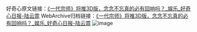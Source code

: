 好奇心原文链接：[《一代宗师》将推3D版，念念不忘真的必有回响吗？_娱乐_好奇心日报-陆云霏](https://www.qdaily.com/articles/2627.html)
WebArchive归档链接：[《一代宗师》将推3D版，念念不忘真的必有回响吗？_娱乐_好奇心日报-陆云霏](http://web.archive.org/web/20190623151247/https://www.qdaily.com/articles/2627.html)
![image](http://ww3.sinaimg.cn/large/007d5XDply1g3v6bnnzyij30u032bhdt)